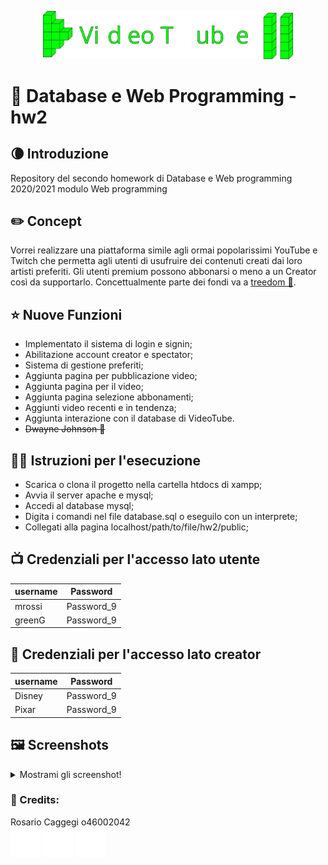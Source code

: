 <p align="center"><a href="https://www.github.com/Caggegi/hw2" target="_blank">
<img src="VideoTube.svg" width="400"></a></p>


# 📑 Database e Web Programming - hw2
 ## 🌘 Introduzione
 Repository del secondo homework di Database e Web programming 2020/2021 modulo Web programming
 ## ✏️ Concept
 Vorrei realizzare una piattaforma simile agli ormai popolarissimi YouTube e Twitch che permetta agli utenti di usufruire dei contenuti creati dai loro artisti preferiti.
 Gli utenti premium possono abbonarsi o meno a un Creator così da supportarlo. Concettualmente parte dei fondi va a [treedom 🌳](https://www.treedom.net).

 ## ⭐ Nuove Funzioni
 - Implementato il sistema di login e signin;
 - Abilitazione account creator e spectator;
 - Sistema di gestione preferiti;
 - Aggiunta pagina per pubblicazione video;
 - Aggiunta pagina per il video;
 - Aggiunta pagina selezione abbonamenti;
 - Aggiunti video recenti e in tendenza;
 - Aggiunta interazione con il database di VideoTube.
 - <strike>Dwayne Johnson 💪</strike>

 ## 👷‍♀️ Istruzioni per l'esecuzione
 - Scarica o clona il progetto nella cartella htdocs di xampp;
 - Avvia il server apache e mysql;
 - Accedi al database mysql;
 - Digita i comandi nel file database.sql o eseguilo con un interprete;
 - Collegati alla pagina localhost/path/to/file/hw2/public;

## 📺 Credenziali per l'accesso lato utente
| username     | Password          |
|--------------|-------------------|
| mrossi       | Password_9        |
| greenG       | Password_9        |

## 🎨 Credenziali per l'accesso lato creator
| username     | Password          |
|--------------|-------------------|
| Disney       | Password_9        |
| Pixar        | Password_9        |

## 🖼️ Screenshots
<details>
<summary>Mostrami gli screenshot!</summary>
![Screenshot1](https://github.com/Caggegi/HW1/blob/main/img/others/Screenshot%20(150).png)
![Screenshot2](https://github.com/Caggegi/HW1/blob/main/img/others/Screenshot%20(151).png)
![Screenshot3](https://github.com/Caggegi/HW1/blob/main/img/others/Screenshot%20(152).png)
![Screenshot4](https://github.com/Caggegi/HW1/blob/main/img/others/Screenshot%20(153).png)
![Screenshot5](https://github.com/Caggegi/HW1/blob/main/img/others/Screenshot%20(154).png)
![Screenshot6](https://github.com/Caggegi/HW1/blob/main/img/others/Screenshot%20(155).png)
![Screenshot7](https://github.com/Caggegi/HW1/blob/main/img/others/Screenshot%20(156).png)
![Screenshot8](https://github.com/Caggegi/HW1/blob/main/img/others/Screenshot%20(157).png)
![Screenshot9](https://github.com/Caggegi/HW1/blob/main/img/others/Screenshot%20(158).png)
![Screenshot10](https://github.com/Caggegi/HW1/blob/main/img/others/Screenshot%20(159).png)
![Screenshot11](https://github.com/Caggegi/HW1/blob/main/img/others/Screenshot%20(161).png)
![Screenshot12](https://github.com/Caggegi/HW1/blob/main/img/others/Screenshot%20(162).png)
![Screenshot13](https://github.com/Caggegi/HW1/blob/main/img/others/Screenshot%20(163).png)
![Screenshot14](https://github.com/Caggegi/HW1/blob/main/img/others/Screenshot%20(164).png)
![Screenshot15](https://github.com/Caggegi/HW1/blob/main/img/others/Screenshot%20(165).png)
![Screenshot16](https://github.com/Caggegi/HW1/blob/main/img/others/Screenshot%20(166).png)
</details>

 ### 👤 Credits:
 Rosario Caggegi o46002042     
 [![GitHub - hw1](https://github.com/Caggegi/mhw1/blob/master/img/Light/github.svg)](https://github.com/Caggegi/hw2)
 [![Instagram](https://github.com/Caggegi/mhw1/blob/master/img/Light/instagram.svg)](https://www.instagram.com/rosario.caggegi/)
 [![Facebook](https://github.com/Caggegi/mhw1/blob/master/img/Light/facebook.svg)](https://www.facebook.com/rosario.caggegi.142/)
